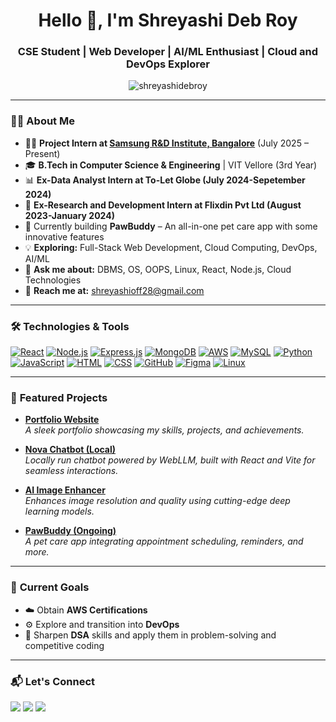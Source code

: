 <h1 align="center">Hello 👋, I'm Shreyashi Deb Roy</h1>
<h3 align="center">CSE Student | Web Developer | AI/ML Enthusiast | Cloud and DevOps Explorer</h3>

<p align="center">
  <img src="https://komarev.com/ghpvc/?username=shreyashidebroy&label=Profile%20views&color=0e75b6&style=flat" alt="shreyashidebroy" />
</p>

---

### 👩‍💻 **About Me**
- 👨‍💻 **Project Intern at [Samsung R&D Institute, Bangalore](https://research.samsung.com/sri-b)** (July 2025 – Present)
- 🎓 **B.Tech in Computer Science & Engineering** | VIT Vellore (3rd Year)
- 📊 **Ex-Data Analyst Intern at To-Let Globe (July 2024-Sepetember 2024)**  
- 🔬 **Ex-Research and Development Intern at Flixdin Pvt Ltd (August 2023-January 2024)**  
- 🐾 Currently building **PawBuddy** – An all-in-one pet care app with some innovative features
- 💡 **Exploring:** Full-Stack Web Development, Cloud Computing, DevOps, AI/ML  
- 💬 **Ask me about:** DBMS, OS, OOPS, Linux, React, Node.js, Cloud Technologies  
- 📧 **Reach me at:** [shreyashioff28@gmail.com](mailto:shreyashioff28@gmail.com)

---

### 🛠️ **Technologies & Tools**

<p>
  <a href="https://reactjs.org/" target="_blank"><img src="https://skillicons.dev/icons?i=react" alt="React" /></a>
  <a href="https://nodejs.org/" target="_blank"><img src="https://skillicons.dev/icons?i=nodejs" alt="Node.js" /></a>
  <a href="https://expressjs.com/" target="_blank"><img src="https://skillicons.dev/icons?i=express" alt="Express.js" /></a>
  <a href="https://www.mongodb.com/" target="_blank"><img src="https://skillicons.dev/icons?i=mongodb" alt="MongoDB" /></a>
  <a href="https://aws.amazon.com/" target="_blank"><img src="https://skillicons.dev/icons?i=aws" alt="AWS" /></a>
  <a href="https://www.mysql.com/" target="_blank"><img src="https://skillicons.dev/icons?i=mysql" alt="MySQL" /></a>
  <a href="https://www.python.org/" target="_blank"><img src="https://skillicons.dev/icons?i=python" alt="Python" /></a>
  <a href="https://developer.mozilla.org/en-US/docs/Web/JavaScript" target="_blank"><img src="https://skillicons.dev/icons?i=js" alt="JavaScript" /></a>
  <a href="https://developer.mozilla.org/en-US/docs/Web/HTML" target="_blank"><img src="https://skillicons.dev/icons?i=html" alt="HTML" /></a>
  <a href="https://developer.mozilla.org/en-US/docs/Web/CSS" target="_blank"><img src="https://skillicons.dev/icons?i=css" alt="CSS" /></a>
  <a href="https://github.com/" target="_blank"><img src="https://skillicons.dev/icons?i=github" alt="GitHub" /></a>
  <a href="https://www.figma.com/" target="_blank"><img src="https://skillicons.dev/icons?i=figma" alt="Figma" /></a>
  <a href="https://www.linux.org/" target="_blank"><img src="https://skillicons.dev/icons?i=linux" alt="Linux" /></a>
</p>

---

### 🚀 **Featured Projects**

- **[Portfolio Website](https://github.com/shreyashidebroy/portfolio)**  
  *A sleek portfolio showcasing my skills, projects, and achievements.*
  
- **[Nova Chatbot (Local)](https://github.com/shreyashidebroy/local-chatbot)**  
  *Locally run chatbot powered by WebLLM, built with React and Vite for seamless interactions.*

- **[AI Image Enhancer](https://github.com/shreyashidebroy/ai-image-enhancer)**  
  *Enhances image resolution and quality using cutting-edge deep learning models.*

- **[PawBuddy (Ongoing)](https://github.com/shreyashidebroy/pawbuddy)**  
  *A pet care app integrating appointment scheduling, reminders, and more.*

---

### 🎯 **Current Goals**

- ☁️ Obtain **AWS Certifications**  
- ⚙️ Explore and transition into **DevOps**  
- 🧠 Sharpen **DSA** skills and apply them in problem-solving and competitive coding

---

### 📬 **Let's Connect**

<p>
  <a href="https://www.linkedin.com/in/shreyashidebroy/" target="_blank"><img src="https://img.shields.io/badge/-LinkedIn-blue?style=flat-square&logo=linkedin" /></a>
  <a href="mailto:shreyashioff28@gmail.com"><img src="https://img.shields.io/badge/-Email-red?style=flat-square&logo=gmail" /></a>
  <a href="https://lighthearted-sopapillas-122813.netlify.app/"><img src="https://img.shields.io/badge/-Portfolio-orange?style=flat-square&logo=firefox" /></a>
</p>

